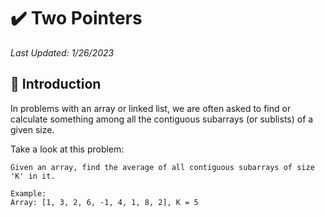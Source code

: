 # :heavy_check_mark: Two Pointers
*Last Updated: 1/26/2023*

## :round_pushpin: Introduction
In problems with an array or linked list, we are often asked to find or calculate something among all the contiguous subarrays (or sublists) of a given size.

Take a look at this problem:
```
Given an array, find the average of all contiguous subarrays of size 'K' in it.

Example:
Array: [1, 3, 2, 6, -1, 4, 1, 8, 2], K = 5
```

